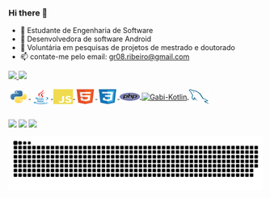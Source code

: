 ### Hi there 👋

- 🌱 Estudante de Engenharia de Software
- 🔭 Desenvolvedora de software Android
- 🤔 Voluntária em pesquisas de projetos de mestrado e doutorado 
- 📫 contate-me pelo email: gr08.ribeiro@gmail.com
<!--
**gribeiro08/gribeiro08** is a ✨ _special_ ✨ repository because its `README.md` (this file) appears on your GitHub profile.

Here are some ideas to get you started:


- 🌱 I’m currently learning ...
- 👯 I’m looking to collaborate on ...
- 🤔 I’m looking for help with ...
- 💬 Ask me about ...
- 📫 How to reach me: ...
- 😄 Pronouns: ...
- ⚡ Fun fact: ...
-->

<div align="left">
  <a href="https://github.com/gribeiro08">
  <img height="160em" src="https://github-readme-stats-rho-snowy.vercel.app/api?username=gribeiro08&show_icons=true&theme=dracula&include_all_commits=true&count_private=true"/>
  <img height="160em" src="https://github-readme-stats-rho-snowy.vercel.app/api/top-langs/?username=gribeiro08&layout=compact&langs_count=7&theme=dracula"/>
</div>
  
<div style="display: inline_block"><br>
  <img align="center" alt="Gabi-Python" height="30" width="40" src="https://raw.githubusercontent.com/devicons/devicon/master/icons/python/python-original.svg">
  <img align="center" alt="Gabi-Java" height="30" width="40" src="https://raw.githubusercontent.com/devicons/devicon/master/icons/java/java-original.svg" >
  <img align="center" alt="Gabi-Js" height="30" width="40" src="https://raw.githubusercontent.com/devicons/devicon/master/icons/javascript/javascript-plain.svg">
  <img align="center" alt="Gabi-HTML" height="30" width="40" src="https://raw.githubusercontent.com/devicons/devicon/master/icons/html5/html5-original.svg">
  <img align="center" alt="Gabi-CSS" height="30" width="40" src="https://raw.githubusercontent.com/devicons/devicon/master/icons/css3/css3-original.svg">
  <img align="center" alt="Gabi-PHP" height="30" width="40" src="https://raw.githubusercontent.com/devicons/devicon/master/icons/php/php-original.svg">
  <img align="center" alt="Gabi-Kotlin" height="30" width="40" src="https://upload.wikimedia.org/wikipedia/commons/0/06/Kotlin_Icon.svg">
  <img align="center" alt="Gabi-SQL" height="30" width="40" src="https://raw.githubusercontent.com/devicons/devicon/master/icons/mysql/mysql-original.svg">
  
</div>

##

<div align="left"> 
  <a href="https://instagram.com/gabi_ribeiro0802?igshid=YmMyMTA2M2Y=" target="_blank"><img src="https://img.shields.io/badge/-Instagram-%23E4405F?style=for-the-badge&logo=instagram&logoColor=white" target="_blank"></a>
  <a href = "mailto:gr08.ribeiro@gmail.com" target="_blank"><img src="https://img.shields.io/badge/-Gmail-%23333?style=for-the-badge&logo=gmail&logoColor=white" target="_blank"></a>
  <a href="https://www.linkedin.com/in/gabriela-ribeiro-44b6a9238" target="_blank"><img src="https://img.shields.io/badge/-LinkedIn-%230077B5?style=for-the-badge&logo=linkedin&logoColor=white" target="_blank"></a> 
</div>
  
  ![Snake animation](https://github.com/gribeiro08/gribeiro08/blob/output/github-contribution-grid-snake.svg) 
